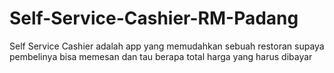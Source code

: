 # Self-Service-Cashier-RM-Padang
Self Service Cashier adalah app yang memudahkan sebuah restoran supaya pembelinya bisa memesan dan tau berapa total harga yang harus dibayar
